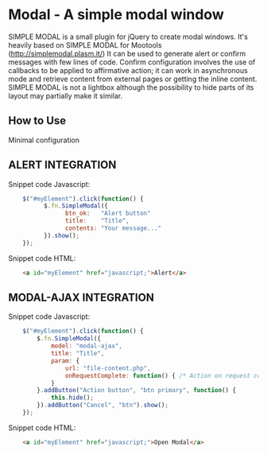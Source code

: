 Modal - A simple modal window
===========================================
SIMPLE MODAL is a small plugin for jQuery to create modal windows. It's heavily based on SIMPLE MODAL for Mootools (http://simplemodal.plasm.it/)
It can be used to generate alert or confirm messages with few lines of code. Confirm configuration involves the use of callbacks to be applied to affirmative action; it can work in asynchronous mode and retrieve content from external pages or getting the inline content.
SIMPLE MODAL is not a lightbox although the possibility to hide parts of its layout may partially make it similar.

How to Use
----------

Minimal configuration


ALERT INTEGRATION 
-----------------
Snippet code Javascript:

```javascript	
	$("#myElement").click(function() {
	      $.fn.SimpleModal({
                btn_ok:   "Alert button"
                title:    "Title",
	            contents: "Your message..."
	      }).show();
	});
```

Snippet code HTML:

```html	
	<a id="myElement" href="javascript;">Alert</a>
```

MODAL-AJAX INTEGRATION
----------------------
Snippet code Javascript:

```javascript
	$("#myElement").click(function() {
        $.fn.SimpleModal({
            model: "modal-ajax",
            title: "Title",
            param: {
                url: "file-content.php",
                onRequestComplete: function() { /* Action on request complete */ }
            }
        }.addButton("Action button", "btn primary", function() {
            this.hide();
        }).addButton("Cancel", "btn").show();
	});
```
Snippet code HTML:

```html
	<a id="myElement" href="javascript;">Open Modal</a>
```
